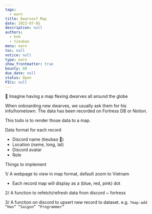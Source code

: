 ```yaml
---
tags: 
  - earn
title: Dwarvesf Map
date: 2023-07-05
description: null
authors: 
  - hnh
  - tieubao
menu: earn
toc: null
notice: null
type: earn
show_frontmatter: true
bounty: 80
due_date: null
status: Open
PICs: null
---
```


👀 Imagine having a map flexing dwarves all around the globe

When onboarding new dwarves, we usually ask them for his info/hometown. The data has been recorded on Fortress DB or Notion.

This todo is to render those data to a map.

Data format for each record

- Discord name (tieubao 🧊)
- Location (name, long, lat)
- Discord avatar
- Role

Things to implement

1/ A webpage to view in map format, default zoom to Vietnam

- Each record map will display as a (blue, red, pink) dot

2/ A function to refetch/refresh data from discord ~ fortress

3/ A function on discord to upsert new record to dataset.
e.g. `?map-add “Han” “Saigon” “Programmer”`
